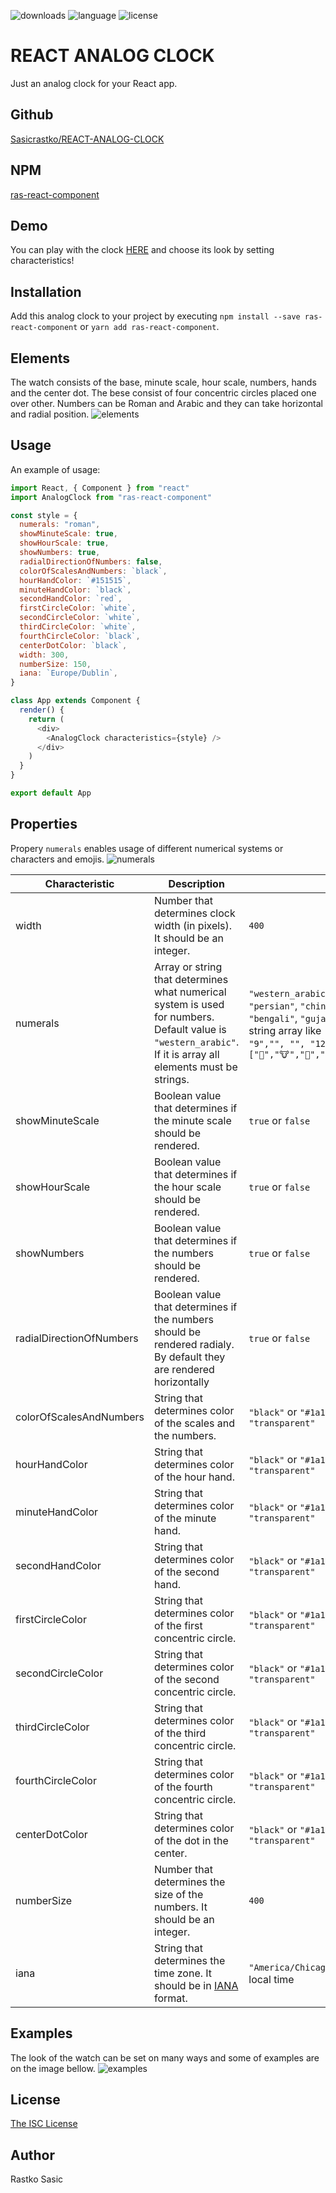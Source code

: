 ![downloads](https://img.shields.io/npm/dt/ras-react-component.svg)
![language](https://img.shields.io/badge/language-ES%206-brightgreen.svg)
![license](https://img.shields.io/badge/license-ISC-brightgreen.svg)

# REACT ANALOG CLOCK

Just an analog clock for your React app.

## Github

[Sasicrastko/REACT-ANALOG-CLOCK](https://github.com/Sasicrastko/REACT-ANALOG-CLOCK)

## NPM

[ras-react-component](https://www.npmjs.com/package/ras-react-component)

## Demo

You can play with the clock [HERE](https://glacial-lake-58970.herokuapp.com/) and choose its look by setting characteristics!

## Installation

Add this analog clock to your project by executing `npm install --save ras-react-component` or `yarn add ras-react-component`.

## Elements

The watch consists of the base, minute scale, hour scale, numbers, hands and the center dot. The bese consist of four concentric circles placed one over other. Numbers can be Roman and Arabic and they can take horizontal and radial position.
![elements](https://github.com/Sasicrastko/REACT-ANALOG-CLOCK/blob/master/images/elements1.png "Elements of the clock")

## Usage

An example of usage:

```js
import React, { Component } from "react"
import AnalogClock from "ras-react-component"

const style = {
  numerals: "roman",
  showMinuteScale: true,
  showHourScale: true,
  showNumbers: true,
  radialDirectionOfNumbers: false,
  colorOfScalesAndNumbers: `black`,
  hourHandColor: `#151515`,
  minuteHandColor: `black`,
  secondHandColor: `red`,
  firstCircleColor: `white`,
  secondCircleColor: `white`,
  thirdCircleColor: `white`,
  fourthCircleColor: `black`,
  centerDotColor: `black`,
  width: 300,
  numberSize: 150,
  iana: `Europe/Dublin`,
}

class App extends Component {
  render() {
    return (
      <div>
        <AnalogClock characteristics={style} />
      </div>
    )
  }
}

export default App
```

## Properties

Propery `numerals` enables usage of different numerical systems or characters and emojis.
![numerals](https://github.com/Sasicrastko/REACT-ANALOG-CLOCK/blob/master/images/numerals.png "Examples of different numeral systems")

| Characteristic           | Description                                                                                                                                                  | Example values                                                                                                                                                                                                                                                                                                   | Default value      |
| ------------------------ | ------------------------------------------------------------------------------------------------------------------------------------------------------------ | ---------------------------------------------------------------------------------------------------------------------------------------------------------------------------------------------------------------------------------------------------------------------------------------------------------------- | ------------------ |
| width                    | Number that determines clock width (in pixels). It should be an integer.                                                                                     | `400`                                                                                                                                                                                                                                                                                                            | `300`              |
| numerals                 | Array or string that determines what numerical system is used for numbers. Default value is `"western_arabic"`. If it is array all elements must be strings. | `"western_arabic"`, `"eastern_arabic"`, `"roman"`, `"persian"`, `"chinese"`, `"devanagari”"`, `"tamil"`, `"bengali"`, `"gujarati"`, `"korean"`, `"hebrew"` or a string array like `["", "", "3","", "", "6","", "", "9","", "", "12"]` or with emojis `["🐴","🐮","🐷","🐹","🐗","🐻","🐔","🐵","🐶","🦊","🐱"]` | `"western_arabic"` |
| showMinuteScale          | Boolean value that determines if the minute scale should be rendered.                                                                                        | `true` or `false`                                                                                                                                                                                                                                                                                                | `true`             |
| showHourScale            | Boolean value that determines if the hour scale should be rendered.                                                                                          | `true` or `false`                                                                                                                                                                                                                                                                                                | `true`             |
| showNumbers              | Boolean value that determines if the numbers should be rendered.                                                                                             | `true` or `false`                                                                                                                                                                                                                                                                                                | `true`             |
| radialDirectionOfNumbers | Boolean value that determines if the numbers should be rendered radialy. By default they are rendered horizontally                                           | `true` or `false`                                                                                                                                                                                                                                                                                                | `false`            |
| colorOfScalesAndNumbers  | String that determines color of the scales and the numbers.                                                                                                  | `"black"` or `"#1a1a1a"` or `"rgb(255,0,0)"` or `"transparent"`                                                                                                                                                                                                                                                  | `"black"`          |
| hourHandColor            | String that determines color of the hour hand.                                                                                                               | `"black"` or `"#1a1a1a"` or `"rgb(15,15,15)"` or `"transparent"`                                                                                                                                                                                                                                                 | `"#151515"`        |
| minuteHandColor          | String that determines color of the minute hand.                                                                                                             | `"black"` or `"#1a1a1a"` or `"rgb(15,15,15)"` or `"transparent"`                                                                                                                                                                                                                                                 | `"black"`          |
| secondHandColor          | String that determines color of the second hand.                                                                                                             | `"black"` or `"#1a1a1a"` or `"rgb(15,15,15)"` or `"transparent"`                                                                                                                                                                                                                                                 | `"red"`            |
| firstCircleColor         | String that determines color of the first concentric circle.                                                                                                 | `"black"` or `"#1a1a1a"` or `"rgb(15,15,15)"` or `"transparent"`                                                                                                                                                                                                                                                 | `"white"`          |
| secondCircleColor        | String that determines color of the second concentric circle.                                                                                                | `"black"` or `"#1a1a1a"` or `"rgb(15,15,15)"` or `"transparent"`                                                                                                                                                                                                                                                 | `"white"`          |
| thirdCircleColor         | String that determines color of the third concentric circle.                                                                                                 | `"black"` or `"#1a1a1a"` or `"rgb(15,15,15)"` or `"transparent"`                                                                                                                                                                                                                                                 | `"white"`          |
| fourthCircleColor        | String that determines color of the fourth concentric circle.                                                                                                | `"black"` or `"#1a1a1a"` or `"rgb(15,15,15)"` or `"transparent"`                                                                                                                                                                                                                                                 | `"black"`          |
| centerDotColor           | String that determines color of the dot in the center.                                                                                                       | `"black"` or `"#1a1a1a"` or `"rgb(15,15,15)"` or `"transparent"`                                                                                                                                                                                                                                                 | `"black"`          |
| numberSize               | Number that determines the size of the numbers. It should be an integer.                                                                                     | `400`                                                                                                                                                                                                                                                                                                            | `200`              |
| iana                     | String that determines the time zone. It should be in [IANA](https://en.wikipedia.org/wiki/List_of_tz_database_time_zones) format.                           | `"America/Chicago"` or `undefined`, `null` and `""` for local time                                                                                                                                                                                                                                               | `"Europe/London"`  |

## Examples

The look of the watch can be set on many ways and some of examples are on the image bellow.
![examples](https://github.com/Sasicrastko/REACT-ANALOG-CLOCK/blob/master/images/examples.png "Elements of the clock")

## License

[The ISC License](https://opensource.org/licenses/ISC)

## Author

Rastko Sasic
